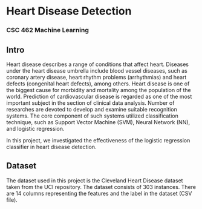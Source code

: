 # Heart Disease Detection
### CSC 462 Machine Learning

## Intro
Heart disease describes a range of conditions that affect heart. Diseases under the heart disease umbrella include blood vessel diseases, such as coronary artery disease, heart rhythm problems (arrhythmias) and heart defects (congenital heart defects), among others. Heart disease is one of the biggest cause for morbidity and mortality among the population of the world. Prediction of cardiovascular disease is regarded as one of the most important subject in the section of clinical data analysis. Number of researches are devoted to develop and examine suitable recognition systems. The core component of such systems utilized classification technique, such as Support Vector Machine (SVM), Neural Network (NN), and logistic regression. 

In this project, we investigated the effectiveness of the logistic regression classifier in heart disease detection.

## Dataset 
The dataset used in this project is the Cleveland Heart Disease dataset taken from the UCI repository. The
dataset consists of 303 instances. There are 14 columns representing the features and the label in the
dataset (CSV file).
